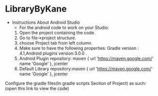 # LibraryByKane
  - Instructions About Android Studio
      - For the android code to work on your Studio: 
      1) Open the project containing the code. 
      2) Go to file->project structure.
      3) choose Project tab from left column. 
      4) Make sure to have the following properties: Gradle version : 4.1,Android plugins version:3.0.0 . 
      5) Android Plugin repository: maven {             url 'https://maven.google.com/'             name 'Google'         }, jcenter
      6) Default Library repository:maven {             url 'https://maven.google.com/'             name 'Google'         }, jcenter

Configure the gradle files(In gradle scripts Section of Project) as such: (open this link to view the code)
 <script src="https://gist.github.com/KANE-99/c9dde9f97f847a848458212f4fdfc8ea.js"></script>
 <script src="https://gist.github.com/KANE-99/210fec5d137a295278a0b8ad131bf778.js"></script>
 <script src="https://gist.github.com/KANE-99/1e04e9f3083012e46df21e1b903e9d0d.js"></script>
